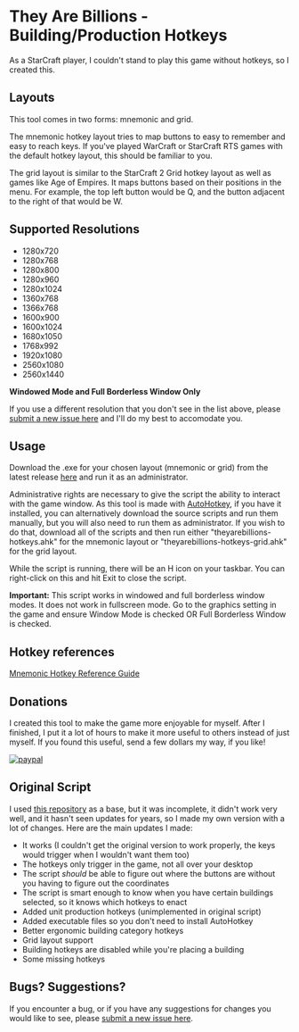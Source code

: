 # They Are Billions - Building/Production Hotkeys

As a StarCraft player, I couldn't stand to play this game without hotkeys, so I created this.

## Layouts

This tool comes in two forms: mnemonic and grid.

The mnemonic hotkey layout tries to map buttons to easy to remember and easy to reach keys. If you've played WarCraft or StarCraft RTS games with the default hotkey layout, this should be familiar to you.

The grid layout is similar to the StarCraft 2 Grid hotkey layout as well as games like Age of Empires. It maps buttons based on their positions in the menu. For example, the top left button would be Q, and the button adjacent to the right of that would be W.

## Supported Resolutions

- 1280x720
- 1280x768
- 1280x800
- 1280x960
- 1280x1024
- 1360x768
- 1366x768
- 1600x900
- 1600x1024
- 1680x1050
- 1768x992
- 1920x1080
- 2560x1080
- 2560x1440

__Windowed Mode and Full Borderless Window Only__

If you use a different resolution that you don't see in the list above, please [submit a new issue here](https://github.com/c64-ryan/theyarebillions-hotkeys/issues/new) and I'll do my best to accomodate you.

## Usage

Download the .exe for your chosen layout (mnemonic or grid) from the latest release [here](https://github.com/c64-ryan/theyarebillions-hotkeys/releases) and run it as an administrator.

Administrative rights are necessary to give the script the ability to interact with the game window. As this tool is made with [AutoHotkey](https://www.autohotkey.com), if you have it installed, you can alternatively download the source scripts and run them manually, but you will also need to run them as administrator. If you wish to do that, download all of the scripts and then run either "theyarebillions-hotkeys.ahk" for the mnemonic layout or "theyarebillions-hotkeys-grid.ahk" for the grid layout.

While the script is running, there will be an H icon on your taskbar. You can right-click on this and hit Exit to close the script.

__Important:__ This script works in windowed and full borderless window modes. It does not work in fullscreen mode. Go to the graphics setting in the game and ensure Window Mode is checked OR Full Borderless Window is checked.

## Hotkey references

[Mnemonic Hotkey Reference Guide](hotkey_reference.md)

## Donations

I created this tool to make the game more enjoyable for myself. After I finished, I put it a lot of hours to make it more useful to others instead of just myself. If you found this useful, send a few dollars my way, if you like!

[![paypal](https://www.paypalobjects.com/en_US/i/btn/btn_donateCC_LG.gif)](https://www.paypal.com/cgi-bin/webscr?cmd=_donations&business=WDDCNVUYT28JC)

## Original Script

I used [this repository](https://github.com/b-adkins/they_are_billions.ahk) as a base, but it was incomplete, it didn't work very well, and it hasn't seen updates for years, so I made my own version with a lot of changes. Here are the main updates I made:

- It works (I couldn't get the original version to work properly, the keys would trigger when I wouldn't want them too)
- The hotkeys only trigger in the game, not all over your desktop
- The script _should_ be able to figure out where the buttons are without you having to figure out the coordinates
- The script is smart enough to know when you have certain buildings selected, so it knows which hotkeys to enact
- Added unit production hotkeys (unimplemented in original script)
- Added executable files so you don't need to install AutoHotkey
- Better ergonomic building category hotkeys
- Grid layout support
- Building hotkeys are disabled while you're placing a building
- Some missing hotkeys

## Bugs? Suggestions?

If you encounter a bug, or if you have any suggestions for changes you would like to see, please [submit a new issue here](https://github.com/c64-ryan/theyarebillions-hotkeys/issues/new).